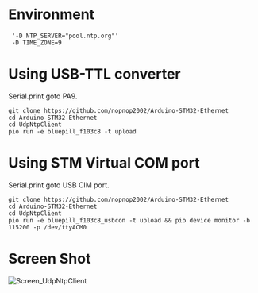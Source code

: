 # Environment
```
 '-D NTP_SERVER="pool.ntp.org"'
 -D TIME_ZONE=9
```

# Using USB-TTL converter   
Serial.print goto PA9.
```
git clone https://github.com/nopnop2002/Arduino-STM32-Ethernet
cd Arduino-STM32-Ethernet
cd UdpNtpClient
pio run -e bluepill_f103c8 -t upload
```

# Using STM Virtual COM port   
Serial.print goto USB CIM port.   
```
git clone https://github.com/nopnop2002/Arduino-STM32-Ethernet
cd Arduino-STM32-Ethernet
cd UdpNtpClient
pio run -e bluepill_f103c8_usbcon -t upload && pio device monitor -b 115200 -p /dev/ttyACM0
```

# Screen Shot
![Screen_UdpNtpClient](https://user-images.githubusercontent.com/6020549/169679093-d0ebab57-90e5-4dbb-8bd0-1006d04a4fee.jpg)

